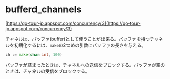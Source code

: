 # bufferd_channels

[https://go-tour-jp.appspot.com/concurrency/3](https://go-tour-jp.appspot.com/concurrency/3)

チャネルは、バッファ(buffer)として使うことが出来る。バッファを持つチャネルを初期化するには、`make`の2つめの引数にバッファの長さを与える。

```go
ch := make(chan int, 100)
```

バッファが詰まったときは、チャネルへの送信をブロックする。バッファが空のときは、チャネルの受信をブロックする。
